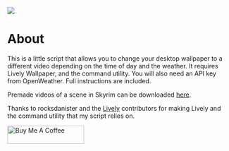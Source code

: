 ![](https://i.imgur.com/oQSlTX0.png)

# About

This is a little script that allows you to change your desktop wallpaper to a different video depending on the time of day and the weather.
It requires Lively Wallpaper, and the command utility.
You will also need an API key from OpenWeather.
Full instructions are included.

Premade videos of a scene in Skyrim can be downloaded [here](https://drive.google.com/drive/folders/1xF0Iz6BP_f_UGSkXBAFqbQ5xHxR2msvC?usp=sharing).

Thanks to rocksdanister and the [Lively](https://github.com/rocksdanister/lively) contributors for making Lively and the command utility that my script relies on.

<a href="https://www.buymeacoffee.com/BiomeBits" target="_blank"><img src="https://www.buymeacoffee.com/assets/img/guidelines/download-assets-sm-3.svg" alt="Buy Me A Coffee" height="41" width="174"></a>
